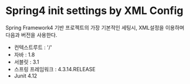 # Spring4 init settings by XML Config
Spring Framework4 기반 프로젝트의 가장 기본적인 세팅시,  XML설정을 이용하며 다음과 버전을 사용한다.

- 컨텍스트루트 : '/'
- 자바 : 1.8
- 서블릿 : 3.1
- 스프링 프레임워크 : 4.3.14.RELEASE
- Junit 4.12

